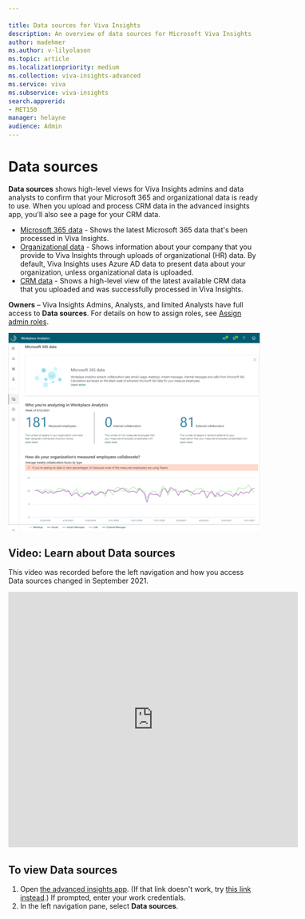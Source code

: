 ```yaml
---

title: Data sources for Viva Insights
description: An overview of data sources for Microsoft Viva Insights
author: madehmer
ms.author: v-lilyolason
ms.topic: article
ms.localizationpriority: medium 
ms.collection: viva-insights-advanced 
ms.service: viva 
ms.subservice: viva-insights 
search.appverid: 
- MET150 
manager: helayne
audience: Admin
---
```


# Data sources

**Data sources** shows high-level views for Viva Insights admins and data analysts to confirm that your Microsoft 365 and organizational data is ready to use. When you upload and process CRM data in the advanced insights app, you'll also see a page for your CRM data.

* [Microsoft 365 data](/viva/insights/use/office-365-data?toc=/viva/insights/use/toc.json&bc=/viva/insights/breadcrumb/toc.json) - Shows the latest Microsoft 365 data that's been processed in Viva Insights.
* [Organizational data](/viva/insights/use/organizational-data?toc=/viva/insights/use/toc.json&bc=/viva/insights/breadcrumb/toc.json) - Shows information about your company that you provide to Viva Insights through uploads of organizational (HR) data. By default, Viva Insights uses Azure AD data to present data about your organization, unless organizational data is uploaded.
* [CRM data](crm-data.md) - Shows a high-level view of the latest available CRM data that you uploaded and was successfully processed in Viva Insights.

**Owners** – Viva Insights Admins, Analysts, and limited Analysts have full access to **Data sources**. For details on how to assign roles, see [Assign admin roles](/viva/insights/setup/assign-roles-to-wpa-admins?toc=/viva/insights/use/toc.json&bc=/viva/insights/breadcrumb/toc.json).

![Data sources.](../images/WpA/Use/m365data.png)

## Video: Learn about Data sources

This video was recorded before the left navigation and how you access Data sources changed in September 2021.
<!-- FOR THIS VIDEO LINK, VERIFY THE EMBED/SCREEN SETTINGS. 
WE USE THE FOLLOWING ONES IN OTHER PLACES: 

<iframe allowfullscreen="" mozallowfullscreen="" webkitallowfullscreen=""></iframe>
-->

<iframe src="https://player.vimeo.com/video/434890175" width="580" height="512" frameborder="0" allow="autoplay; fullscreen" allowfullscreen></iframe>

## To view Data sources

1. Open [the advanced insights app](https://workplaceanalytics.office.com). (If that link doesn't work, try [this link instead](https://workplaceanalytics-eu.office.com/).) If prompted, enter your work credentials.
2. In the left navigation pane, select **Data sources**.

